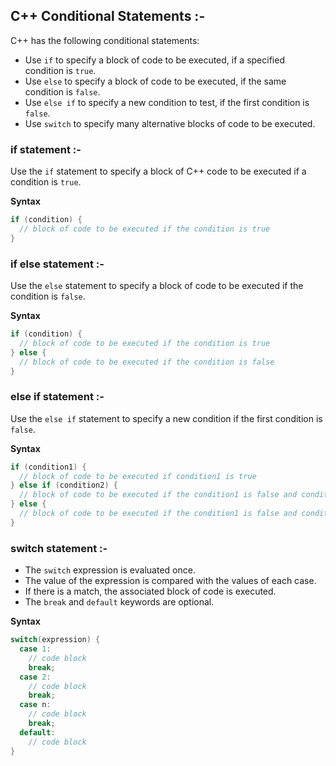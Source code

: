 ## C++ Conditional Statements :- 
C++ has the following conditional statements:
- Use `if` to specify a block of code to be executed, if a specified condition is `true`.
- Use `else` to specify a block of code to be executed, if the same condition is `false`.
- Use `else if` to specify a new condition to test, if the first condition is `false`.
- Use `switch` to specify many alternative blocks of code to be executed.

### if statement :- 
Use the `if` statement to specify a block of C++ code to be executed if a condition is `true`.

**Syntax**
```cpp
if (condition) {
  // block of code to be executed if the condition is true
}
```
### if else statement :- 
Use the `else` statement to specify a block of code to be executed if the condition is `false`.

**Syntax**
```cpp
if (condition) {
  // block of code to be executed if the condition is true
} else {
  // block of code to be executed if the condition is false
}
```

### else if statement :- 
Use the `else if` statement to specify a new condition if the first condition is `false`.

**Syntax**
```cpp
if (condition1) {
  // block of code to be executed if condition1 is true
} else if (condition2) {
  // block of code to be executed if the condition1 is false and condition2 is true
} else {
  // block of code to be executed if the condition1 is false and condition2 is false
}
```

### switch statement :- 
- The `switch` expression is evaluated once.
- The value of the expression is compared with the values of each case.
- If there is a match, the associated block of code is executed.
- The `break` and `default` keywords are optional.

**Syntax**
```cpp
switch(expression) {
  case 1:
    // code block
    break;
  case 2:
    // code block
    break;
  case n:
    // code block
    break;
  default:
    // code block
}
```
